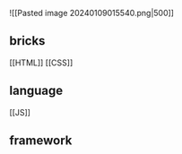 ![[Pasted image 20240109015540.png|500]]
## bricks
[[HTML]]
[[CSS]]

## language
[[JS]]

## framework
